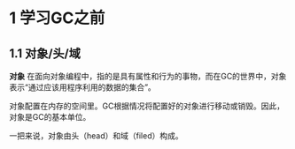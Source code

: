 # 1 学习GC之前

## 1.1 对象/头/域

**对象** 在面向对象编程中，指的是具有属性和行为的事物，而在GC的世界中，对象表示“通过应该用程序利用的数据的集合”。

   对象配置在内存的空间里。GC根据情况将配置好的对象进行移动或销毁。因此，对象是GC的基本单位。
    
   一把来说，对象由头（head）和域（filed）构成。 